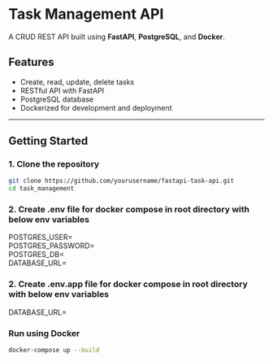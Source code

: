 # Task Management API

A CRUD REST API built using **FastAPI**, **PostgreSQL**, and **Docker**.  

## Features

- Create, read, update, delete tasks
- RESTful API with FastAPI
- PostgreSQL database
- Dockerized for development and deployment

---

## Getting Started

### 1. Clone the repository

```bash
git clone https://github.com/yourusername/fastapi-task-api.git
cd task_management
```

### 2. Create .env file for docker compose in root directory with below env variables

POSTGRES_USER=  
POSTGRES_PASSWORD=  
POSTGRES_DB=  
DATABASE_URL=  

### 2. Create .env.app file for docker compose in root directory with below env variables

DATABASE_URL=


### Run using Docker

```bash
docker-compose up --build
```
